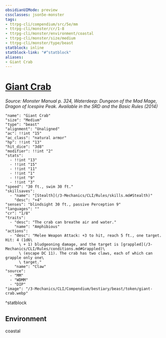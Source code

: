 ```yaml
---
obsidianUIMode: preview
cssclasses: json5e-monster
tags:
- ttrpg-cli/compendium/src/5e/mm
- ttrpg-cli/monster/cr/1-8
- ttrpg-cli/monster/environment/coastal
- ttrpg-cli/monster/size/medium
- ttrpg-cli/monster/type/beast
statblock: inline
statblock-link: "#^statblock"
aliases:
- Giant Crab
---
```

# [Giant Crab](3-Mechanics\CLI\Compendium\bestiary\beast/giant-crab.md)
*Source: Monster Manual p. 324, Waterdeep: Dungeon of the Mad Mage, Dragon of Icespire Peak. Available in the <span title='Systems Reference Document (5.1)'>SRD</span> and the Basic Rules (2014)*  

```statblock
"name": "Giant Crab"
"size": "Medium"
"type": "beast"
"alignment": "Unaligned"
"ac": !!int "15"
"ac_class": "natural armor"
"hp": !!int "13"
"hit_dice": "3d8"
"modifier": !!int "2"
"stats":
  - !!int "13"
  - !!int "15"
  - !!int "11"
  - !!int "1"
  - !!int "9"
  - !!int "3"
"speed": "30 ft., swim 30 ft."
"skillsaves":
  - "name": "[Stealth](/3-Mechanics/CLI/Rules/skills.md#Stealth)"
    "desc": "+4"
"senses": "blindsight 30 ft., passive Perception 9"
"languages": ""
"cr": "1/8"
"traits":
  - "desc": "The crab can breathe air and water."
    "name": "Amphibious"
"actions":
  - "desc": "Melee Weapon Attack: +3 to hit, reach 5 ft., one target. Hit: 4 (1d6\
      \ + 1) bludgeoning damage, and the target is [grappled](/3-Mechanics/CLI/Rules/conditions.md#Grappled)\
      \ (escape DC 11). The crab has two claws, each of which can grapple only one\
      \ target."
    "name": "Claw"
"source":
  - "MM"
  - "WDMM"
  - "DIP"
"image": "/3-Mechanics/CLI/Compendium/bestiary/beast/token/giant-crab.webp"
```
^statblock

## Environment

coastal